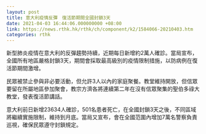 ```yaml
---
layout: post
title: 意大利疫情反彈　復活節期間全國封鎖3天
date: 2021-04-03 16:44:06.000000000 +08:00
link: https://news.rthk.hk/rthk/ch/component/k2/1584066-20210403.htm
categories: rthk
---
```


新型肺炎疫情在意大利的反彈趨勢持續，近期每日新增約2萬人確診。當局宣布，全國所有地區嚴格封鎖3天，期間會採取最高級別的疫情限制措施，以防病例在復活節期間激增。

民眾被禁止參與非必要活動，但允許3人以內的家庭聚餐。教堂維持開放，但信眾要留在所屬地區參加聚會，教宗方濟各將連續第二年在沒有信眾聚集的聖伯多祿大教堂，發表復活節講話。

意大利前日新增23634人確診，501名患者死亡，在全國封鎖3天之後，不同區域將繼續實施限制，維持到月底。當局又宣布，會在全國范圍內增加7萬名警察負責巡視，確保民眾遵守封鎖規定。
